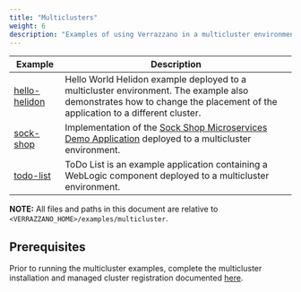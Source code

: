 ```yaml
---
title: "Multiclusters"
weight: 6
description: "Examples of using Verrazzano in a multicluster environment"
---
```




| Example | Description |
|-------------|-------------|
| [hello-helidon](hello-helidon/) | Hello World Helidon example deployed to a multicluster environment. The example also demonstrates how to change the placement of the application to a different cluster. |
| [sock-shop](sock-shop/) | Implementation of the [Sock Shop Microservices Demo Application](https://microservices-demo.github.io/) deployed to a multicluster environment.|
| [todo-list](todo-list/) | ToDo List is an example application containing a WebLogic component deployed to a multicluster environment. |


**NOTE:** All files and paths in this document are relative to
`<VERRAZZANO_HOME>/examples/multicluster`.

## Prerequisites

Prior to running the multicluster examples, complete the multicluster installation and managed cluster registration documented
[here](https://verrazzano.io/docs/setup/multicluster/multicluster/).
